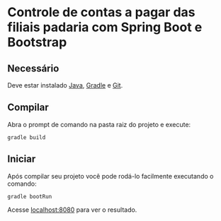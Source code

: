 # Controle de contas a pagar das filiais padaria com Spring Boot e Bootstrap

## Necessário

Deve estar instalado [Java](http://www.oracle.com/technetwork/java/javase/downloads/jdk8-downloads-2133151.html), [Gradle](https://gradle.org/releases/) e [Git](https://git-scm.com/download/win).

## Compilar

Abra o prompt de comando na pasta raiz do projeto e execute:

```
gradle build
```

## Iniciar

Após compilar seu projeto você pode rodá-lo facilmente executando o comando:

```
gradle bootRun
```
Acesse [localhost:8080](http://localhost:8080/) para ver o resultado.
